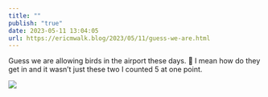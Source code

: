 ```yaml
---
title: ""
publish: "true"
date: 2023-05-11 13:04:05
url: https://ericmwalk.blog/2023/05/11/guess-we-are.html
---
```


Guess we are allowing birds in the airport these days. 🤨 I mean how do they get in and it wasn’t just these two I counted 5 at one point.


![](https://ericmwalk.blog/uploads/2023/ff0f00ee41.jpg)